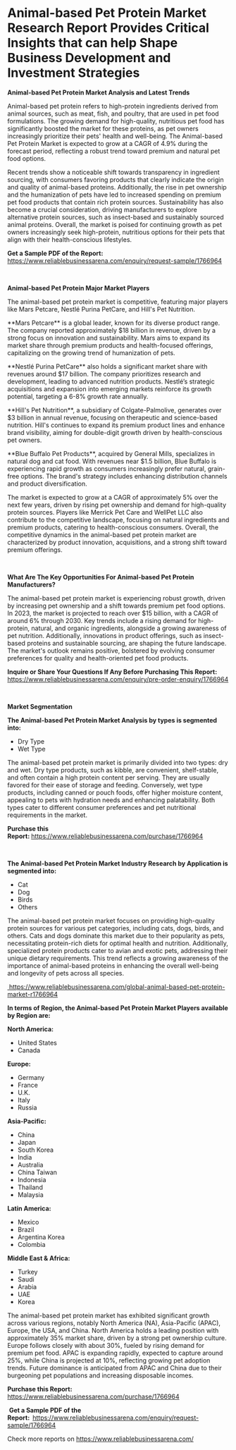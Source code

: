 <p><h1>Animal-based Pet Protein Market Research Report Provides Critical Insights that can help Shape Business Development and Investment Strategies</h1></p><p><strong>Animal-based Pet Protein Market Analysis and Latest Trends</strong></p>
<p><p>Animal-based pet protein refers to high-protein ingredients derived from animal sources, such as meat, fish, and poultry, that are used in pet food formulations. The growing demand for high-quality, nutritious pet food has significantly boosted the market for these proteins, as pet owners increasingly prioritize their pets' health and well-being. The Animal-based Pet Protein Market is expected to grow at a CAGR of 4.9% during the forecast period, reflecting a robust trend toward premium and natural pet food options.</p><p>Recent trends show a noticeable shift towards transparency in ingredient sourcing, with consumers favoring products that clearly indicate the origin and quality of animal-based proteins. Additionally, the rise in pet ownership and the humanization of pets have led to increased spending on premium pet food products that contain rich protein sources. Sustainability has also become a crucial consideration, driving manufacturers to explore alternative protein sources, such as insect-based and sustainably sourced animal proteins. Overall, the market is poised for continuing growth as pet owners increasingly seek high-protein, nutritious options for their pets that align with their health-conscious lifestyles.</p></p>
<p><strong>Get a Sample PDF of the Report:&nbsp;</strong> <a href="https://www.reliablebusinessarena.com/enquiry/request-sample/1766964?utm_campaign=3173&utm_medium=2&utm_source=Github&utm_content=ia&utm_term=07042025&utm_id=animal-based-pet-protein">https://www.reliablebusinessarena.com/enquiry/request-sample/1766964</a></p>
<p>&nbsp;</p>
<p><strong>Animal-based Pet Protein Major Market Players</strong></p>
<p><p>The animal-based pet protein market is competitive, featuring major players like Mars Petcare, Nestlé Purina PetCare, and Hill's Pet Nutrition. </p><p>**Mars Petcare** is a global leader, known for its diverse product range. The company reported approximately $18 billion in revenue, driven by a strong focus on innovation and sustainability. Mars aims to expand its market share through premium products and health-focused offerings, capitalizing on the growing trend of humanization of pets.</p><p>**Nestlé Purina PetCare** also holds a significant market share with revenues around $17 billion. The company prioritizes research and development, leading to advanced nutrition products. Nestlé’s strategic acquisitions and expansion into emerging markets reinforce its growth potential, targeting a 6-8% growth rate annually.</p><p>**Hill's Pet Nutrition**, a subsidiary of Colgate-Palmolive, generates over $3 billion in annual revenue, focusing on therapeutic and science-based nutrition. Hill's continues to expand its premium product lines and enhance brand visibility, aiming for double-digit growth driven by health-conscious pet owners.</p><p>**Blue Buffalo Pet Products**, acquired by General Mills, specializes in natural dog and cat food. With revenues near $1.5 billion, Blue Buffalo is experiencing rapid growth as consumers increasingly prefer natural, grain-free options. The brand's strategy includes enhancing distribution channels and product diversification.</p><p>The market is expected to grow at a CAGR of approximately 5% over the next few years, driven by rising pet ownership and demand for high-quality protein sources. Players like Merrick Pet Care and WellPet LLC also contribute to the competitive landscape, focusing on natural ingredients and premium products, catering to health-conscious consumers. Overall, the competitive dynamics in the animal-based pet protein market are characterized by product innovation, acquisitions, and a strong shift toward premium offerings.</p></p>
<p>&nbsp;</p>
<p><strong>What Are The Key Opportunities For Animal-based Pet Protein Manufacturers?</strong></p>
<p><p>The animal-based pet protein market is experiencing robust growth, driven by increasing pet ownership and a shift towards premium pet food options. In 2023, the market is projected to reach over $15 billion, with a CAGR of around 6% through 2030. Key trends include a rising demand for high-protein, natural, and organic ingredients, alongside a growing awareness of pet nutrition. Additionally, innovations in product offerings, such as insect-based proteins and sustainable sourcing, are shaping the future landscape. The market's outlook remains positive, bolstered by evolving consumer preferences for quality and health-oriented pet food products.</p></p>
<p><strong>Inquire or Share Your Questions If Any Before Purchasing This Report:</strong> <a href="https://www.reliablebusinessarena.com/enquiry/pre-order-enquiry/1766964?utm_campaign=3173&utm_medium=2&utm_source=Github&utm_content=ia&utm_term=07042025&utm_id=animal-based-pet-protein">https://www.reliablebusinessarena.com/enquiry/pre-order-enquiry/1766964</a></p>
<p>&nbsp;</p>
<p><strong>Market Segmentation</strong></p>
<p><strong>The Animal-based Pet Protein Market Analysis by types is segmented into:</strong></p>
<p><ul><li>Dry Type</li><li>Wet Type</li></ul></p>
<p><p>The animal-based pet protein market is primarily divided into two types: dry and wet. Dry type products, such as kibble, are convenient, shelf-stable, and often contain a high protein content per serving. They are usually favored for their ease of storage and feeding. Conversely, wet type products, including canned or pouch foods, offer higher moisture content, appealing to pets with hydration needs and enhancing palatability. Both types cater to different consumer preferences and pet nutritional requirements in the market.</p></p>
<p><strong>Purchase this Report:&nbsp;</strong><a href="https://www.reliablebusinessarena.com/purchase/1766964?utm_campaign=3173&utm_medium=2&utm_source=Github&utm_content=ia&utm_term=07042025&utm_id=animal-based-pet-protein">https://www.reliablebusinessarena.com/purchase/1766964</a></p>
<p>&nbsp;</p>
<p><strong>The Animal-based Pet Protein Market Industry Research by Application is segmented into:</strong></p>
<p><ul><li>Cat</li><li>Dog</li><li>Birds</li><li>Others</li></ul></p>
<p><p>The animal-based pet protein market focuses on providing high-quality protein sources for various pet categories, including cats, dogs, birds, and others. Cats and dogs dominate this market due to their popularity as pets, necessitating protein-rich diets for optimal health and nutrition. Additionally, specialized protein products cater to avian and exotic pets, addressing their unique dietary requirements. This trend reflects a growing awareness of the importance of animal-based proteins in enhancing the overall well-being and longevity of pets across all species.</p></p>
<p><a href="https://www.reliablebusinessarena.com/global-animal-based-pet-protein-market-r1766964?utm_campaign=3173&utm_medium=2&utm_source=Github&utm_content=ia&utm_term=07042025&utm_id=animal-based-pet-protein">&nbsp;https://www.reliablebusinessarena.com/global-animal-based-pet-protein-market-r1766964</a></p>
<p><strong>In terms of Region, the Animal-based Pet Protein Market Players available by Region are:</strong></p>
<p>
    <p> <strong> North America: </strong>
        <ul>
            <li>United States</li>
            <li>Canada</li>
        </ul>
        </p> 
    <p> <strong> Europe: </strong>
        <ul>
            <li>Germany</li>
            <li>France</li>
            <li>U.K.</li>
            <li>Italy</li>
            <li>Russia</li>
        </ul>
        </p> 
    <p> <strong> Asia-Pacific: </strong>
        <ul>
            <li>China</li>
            <li>Japan</li>
            <li>South Korea</li>
            <li>India</li>
            <li>Australia</li>
            <li>China Taiwan</li>
            <li>Indonesia</li>
            <li>Thailand</li>
            <li>Malaysia</li>
        </ul>
        </p> 
    <p> <strong> Latin America: </strong>
        <ul>
            <li>Mexico</li>
            <li>Brazil</li>
            <li>Argentina Korea</li>
            <li>Colombia</li>
        </ul>
        </p> 
    <p> <strong> Middle East & Africa: </strong>
        <ul>
            <li>Turkey</li>
            <li>Saudi</li>
            <li>Arabia</li>
            <li>UAE</li>
            <li>Korea</li>
        </ul>
    </p>
    </p>
<p><p>The animal-based pet protein market has exhibited significant growth across various regions, notably North America (NA), Asia-Pacific (APAC), Europe, the USA, and China. North America holds a leading position with approximately 35% market share, driven by a strong pet ownership culture. Europe follows closely with about 30%, fueled by rising demand for premium pet food. APAC is expanding rapidly, expected to capture around 25%, while China is projected at 10%, reflecting growing pet adoption trends. Future dominance is anticipated from APAC and China due to their burgeoning pet populations and increasing disposable incomes.</p></p>
<p><strong>Purchase this Report: </strong><a href="https://www.reliablebusinessarena.com/purchase/1766964?utm_campaign=3173&utm_medium=2&utm_source=Github&utm_content=ia&utm_term=07042025&utm_id=animal-based-pet-protein">https://www.reliablebusinessarena.com/purchase/1766964</a></p>
<p>&nbsp;<strong>Get a Sample PDF of the Report:&nbsp;&nbsp;</strong><a href="https://www.reliablebusinessarena.com/enquiry/request-sample/1766964?utm_campaign=3173&utm_medium=2&utm_source=Github&utm_content=ia&utm_term=07042025&utm_id=animal-based-pet-protein">https://www.reliablebusinessarena.com/enquiry/request-sample/1766964</a></p>
<p><strong></strong></p>
<p>Check more reports on <a href="https://www.reliablebusinessarena.com/?utm_campaign=3173&utm_medium=2&utm_source=Github&utm_content=ia&utm_term=07042025&utm_id=animal-based-pet-protein">https://www.reliablebusinessarena.com/</a></p>